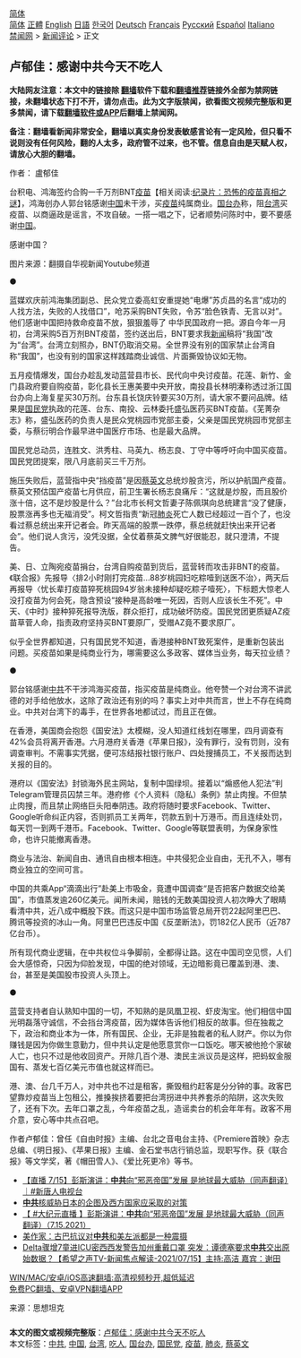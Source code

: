  <!-- 面包屑导航 --> <div class="breadcrumb"><!-- GTranslate: https://gtranslate.io/ -->  <div class="switcher notranslate">  <div class="selected">  <a href="#" onclick="return false;"> 简体</a>  </div>  <div class="option">  <a href="https://www.bannedbook.org" onclick="doGTranslate('zh-CN|zh-CN');jQuery('div.switcher div.selected a').html(jQuery(this).html());return false;" title="简体中文" class="nturl selected"> 简体</a>  <a href="https://www.bannedbook.org/zh-tw/" onclick="doGTranslate('zh-CN|zh-TW');jQuery('div.switcher div.selected a').html(jQuery(this).html());return false;" title="繁體中文" class="nturl"> 正體</a>  <a href="https://www.bannedbook.org/en/" onclick="doGTranslate('zh-CN|en');jQuery('div.switcher div.selected a').html(jQuery(this).html());return false;" title="English" class="nturl"> English</a>  <a href="https://www.bannedbook.org/ja/" onclick="doGTranslate('zh-CN|ja');jQuery('div.switcher div.selected a').html(jQuery(this).html());return false;" title="日本語" class="nturl"> 日語</a>  <a href="https://www.bannedbook.org/ko/" onclick="doGTranslate('zh-CN|ko');jQuery('div.switcher div.selected a').html(jQuery(this).html());return false;" title="한국어" class="nturl"> 한국어</a>  <a href="https://www.bannedbook.org/de/" onclick="doGTranslate('zh-CN|de');jQuery('div.switcher div.selected a').html(jQuery(this).html());return false;" title="Deutsch" class="nturl"> Deutsch</a>  <a href="https://www.bannedbook.org/fr/" onclick="doGTranslate('zh-CN|fr');jQuery('div.switcher div.selected a').html(jQuery(this).html());return false;" title="Français" class="nturl"> Français</a>  <a href="https://www.bannedbook.org/ru/" onclick="doGTranslate('zh-CN|ru');jQuery('div.switcher div.selected a').html(jQuery(this).html());return false;" title="Русский" class="nturl"> Русский</a>  <a href="https://www.bannedbook.org/es/" onclick="doGTranslate('zh-CN|es');jQuery('div.switcher div.selected a').html(jQuery(this).html());return false;" title="Español" class="nturl"> Español</a>  <a href="https://www.bannedbook.org/it/" onclick="doGTranslate('zh-CN|it');jQuery('div.switcher div.selected a').html(jQuery(this).html());return false;" title="Italiano" class="nturl"> Italiano</a>  </div>  </div>      <div class='breadcrumb-sub'><!-- Breadcrumb NavXT 6.3.0 --> <a href="https://www.bannedbook.org/" class="home">禁闻网</a> &gt; <a href="https://www.bannedbook.org/bnews/comments/" class="category">新闻评论</a> &gt; 正文</div></div><h2>卢郁佳：感谢中共今天不吃人</h2> <p class="notice"><b>大陆网友注意：本文中的链接除 <a href="https://github.com/bannedbook/fanqiang" >翻墙</a>软件下载和<a href="https://github.com/killgcd/justmysocks/blob/master/README.md">翻墙推荐</a>链接外全部为禁网链接，未翻墙状态下打不开，请勿点击。此为文字版禁闻，欲看图文视频完整版和更多禁闻，请下载<a href="https://github.com/bannedbook/fanqiang">翻墙软件或APP</a>后翻墙上禁闻网。</p><p>备注：翻墙看新闻非常安全，翻墙以真实身份发表敏感言论有一定风险，但只看不说则没有任何风险，翻的人太多，政府管不过来，也不管。信息自由是天赋人权，请放心大胆的翻墙。</b></p>  <div class="entry"> <p>作者： 盧郁佳</p> <p>台积电、鸿海签约合购一千万剂BNT<span class='wp_keywordlink'><a href="https://www.bannedbook.org/bnews/tculture/20160630/551027.html" title="疫苗" target="_blank">疫苗</a></span>【相关阅读:<a href='https://www.bannedbook.org/bnews/topimagenews/20180408/925060.html' target='_blank'>纪录片：恐怖的疫苗真相之谜</a>】，鸿海创办人郭台铭感谢<span class='wp_keywordlink_affiliate'><a href="https://www.bannedbook.org/" title="中国" target="_blank">中国</a></span>未干涉，买<a href="https://www.bannedbook.org/bnews/tag/%e7%96%ab%e8%8b%97/" class="st_tag internal_tag" rel="tag" title="标签 疫苗 下的日志">疫苗</a>纯属商业。<a href="https://www.bannedbook.org/bnews/tag/%e5%9b%bd%e5%8f%b0%e5%8a%9e/" class="st_tag internal_tag" rel="tag" title="标签 国台办 下的日志">国台办</a>称，阻<a href="https://www.bannedbook.org/bnews/tag/%e5%8f%b0%e6%b9%be/" class="st_tag internal_tag" rel="tag" title="标签 台湾 下的日志">台湾</a>买疫苗、以商逼政是谣言，不攻自破。一搭一唱之下，记者顺势问陈时中，要不要感谢<a href="https://www.bannedbook.org/bnews/tag/%E4%B8%AD%E5%9B%BD/" class="st_tag internal_tag" rel="tag" title="标签 中国 下的日志">中国</a>。</p> <p>感谢中国？</p> <p>图片来源：翻摄自华视新闻Youtube频道</p> <p>●</p> <p>蓝媒欢庆前鸿海集团副总、民众党立委高虹安重提她“电爆”苏贞昌的名言“成功的人找方法，失败的人找借口”，呛苏采购BNT失败，令苏“脸色铁青、无言以对”。他们感谢中国把持救命疫苗不放，狠狠羞辱了 中华民国政府一把。源自今年一月初，台湾采购5百万剂BNT疫苗，签约送出后，BNT要求我<span class='wp_keywordlink_affiliate'><a href="https://www.bannedbook.org/" title="新闻">新闻</a></span>稿将“我国”改为“台湾”。台湾立刻照办，BNT仍取消交易。全世界没有别的国家禁止台湾自称“我国”，也没有别的国家这样践踏商业诚信、片面撕毁协议如无物。</p>  <p>五月疫情爆发，国台办趁乱发动蓝营县市长、民代向中央讨疫苗。花莲、新竹、金门县政府要自购疫苗，彰化县长王惠美要中央开放，南投县长林明溱称透过浙江国台办向上海复星买30万剂。台东县长饶庆铃要买30万剂，请大家不要问品牌。结果是<a href="https://www.bannedbook.org/bnews/tag/%e5%9b%bd%e6%b0%91%e5%85%9a/" class="st_tag internal_tag" rel="tag" title="标签 国民党 下的日志">国民党</a>执政的花莲、台东、南投、云林委托盛弘医药买BNT疫苗。《芜菁杂志》称，盛弘医药的负责人是民众党桃园市党部主委，父亲是国民党桃园市党部主委，与蔡衍明合作最早进中国医疗市场、也是最大品牌。</p> <p>国民党总动员，连胜文、洪秀柱、马英九、杨志良、丁守中等呼吁向中国买疫苗。国民党团提案，限八月底前买三千万剂。</p> <p>施压失败后，蓝营指中央“挡疫苗”是因<a href="https://www.bannedbook.org/bnews/tag/%e8%94%a1%e8%8b%b1%e6%96%87/" class="st_tag internal_tag" rel="tag" title="标签 蔡英文 下的日志">蔡英文</a>总统炒股贪污，所以护航国产疫苗。蔡英文预估国产疫苗七月供应，前卫生署长杨志良痛斥：“这就是炒股，而且股价涨十倍，这不是炒股是什么？”台北市长柯文哲妻子陈佩琪向总统建言“没了健康，股票涨再多也无福消受”。柯文哲指责“新冠<a href="https://www.bannedbook.org/bnews/tag/%e8%82%ba%e7%82%8e/" class="st_tag internal_tag" rel="tag" title="标签 肺炎 下的日志">肺炎</a>死亡人数已经超过一百个了，也没看过蔡总统出来开记者会。昨天高端的股票一跌停，蔡总统就赶快出来开记者会”。他们说人贪污，没凭没据，全仗着蔡英文脾气好很能忍，就只澄清，不提告。</p> <p>美、日、立陶宛疫苗捐台，台湾自购疫苗到货后，蓝营转而攻击非BNT的疫苗。《联合报》先报导〈排2小时刚打完疫苗…88岁桃园妇吃粽噎到送医不治〉，两天后再报导〈忧长辈打疫苗猝死桃园94岁翁未接种却疑吃粽子噎死〉，下标题大惊老人没打疫苗为何会死，隐含预设“接种是高龄唯一死因，否则人应该长生不死”。中天、《中时》接种猝死报导洗版，群众拒打，成功破坏防疫。国民党团更质疑AZ疫苗草菅人命，指责政府坚持买BNT要原厂，受赠AZ竟不要求原厂。</p> <p>似乎全世界都知道，只有国民党不知道，香港接种BNT致死案件，是重新包装出问题。买疫苗如果是纯商业行为，哪需要这么多政客、媒体当业务，每天拉业绩？</p> <p>●</p>  <p>郭台铭感谢<a href="https://www.bannedbook.org/bnews/tag/%e4%b8%ad%e5%85%b1/" class="st_tag internal_tag" rel="tag" title="标签 中共 下的日志">中共</a>不干涉鸿海买疫苗，指买疫苗是纯商业。他夸赞一个对台湾不讲武德的对手给他放水，这除了政治还有别的吗？事实上对中共而言，世上不存在纯商业。中共对台湾下的毒手，在世界各地都试过，而且正在做。</p> <p>在香港，美国商会抱怨《国安法》太模糊，没人知道红线划在哪里，四月调查有42%会员将离开香港。六月港府关香港《苹果日报》，没有罪行，没有罚则，没有调查审判。不需事实凭据，便可冻结报社银行账户、四处搜捕员工，不关报而达到关报的目的。</p> <p>港府以《国安法》封锁海外民主网站，复制中国绿坝。接着以“煽惑他人犯法”判Telegram管理员囚禁三年。港府修《个人资料（隐私）条例》禁止肉搜。不但禁止肉搜，而且禁止网络巨头阳奉阴违。政府将随时要求Facebook、Twitter、Google听命纠正内容，否则抓员工关两年，罚款五到十万港币。而且连续处罚，每天罚一到两千港币。Facebook、Twitter、Google等联盟表明，为保身家性命，也许只能撤离香港。</p> <p>商业与法治、新闻自由、通讯自由根本相连。中共侵犯企业自由，无孔不入，哪有商业独立的空间可言。</p> <p>中国的共乘App“滴滴出行”赴美上市吸金，竟遭中国调查“是否把客户数据交给美国”，市值蒸发逾260亿美元。闻所未闻，赔钱的无数美国投资人初次睁大了眼睛看清中共，近八成中概股下跌。而这只是中国市场监管总局开罚22起阿里巴巴、腾讯等投资的冰山一角。阿里巴巴违反中国《反垄断法》，罚182亿人民币（近787亿台币）。</p> <p>所有现代商业逻辑，在中共权位斗争脚前，全都得让路。这在中国司空见惯，人们会大感惊奇，只因为仰脸发现，中国的绝对领域，无边暗影竟已覆盖到港、澳、台，甚至是美国股市投资人头顶上。</p>  <p>●</p> <p>蓝营支持者自认熟知中国的一切，不知熟的是凤凰卫视、虾皮淘宝。他们相信中国光明磊落守诚信，不会挡台湾疫苗，因为媒体告诉他们相反的故事。但在独裁之下，政治和商业本为一体，所有国民、企业，无非是独裁者的私人财产。你以为你赚钱是因为你做生意勤力，但中共认定是他愿意赏你一口饭吃。哪天被他抢个家破人亡，也只不过是他收回资产。开除几百个港、澳民主派议员是这样，把蚂蚁金服国有、蒸发七百亿美元市值也就这样而已。</p> <p>港、澳、台几千万人，对中共也不过是租客，撕毁租约赶客是分分钟的事。政客巴望靠炒疫苗当上包租公，推搡挨挤着要把台湾拐进中共养套杀的陷阱，这次失败了，还有下次。去年口罩之乱，今年疫苗之乱，造谣卖台的机会年年有。政客不用介意，安心等中共点召吧。</p> <p>作者卢郁佳：曾任《自由时报》主编、台北之音电台主持、《Premiere首映》杂志总编、《明日报》、《苹果日报》主编、金石堂书店行销总监，现职写作。获《联合报》等文学奖，著《帽田雪人》、《爱比死更冷》等书。</p> <ul class='op-related-articles' title='相关阅读'> <li><a href='https://www.bannedbook.org/bnews/bannedvideo/20210716/1588114.html' target='_blank'>【直播​ 7/15】彭斯演讲：<b>中共</b>向“邪恶帝国”发展 是地球最大威胁（同声翻译）｜#新唐人电视台</a></li> <li><a href='https://www.bannedbook.org/bnews/comments/20210716/1588111.html' target='_blank'><b>中共</b>核威胁日本的企图及西方国家应采取的对策</a></li> <li><a href='https://www.bannedbook.org/bnews/bannedvideo/20210716/1588097.html' target='_blank'>【 #大纪元直播 】彭斯演讲：<b>中共</b>向“邪恶帝国”发展 是地球最大威胁（同声翻译）（7.15.2021）</a></li> <li><a href='https://www.bannedbook.org/bnews/comments/20210716/1588088.html' target='_blank'>美作家：古巴抗议对<b>中共</b>和美左派都是一种震摄</a></li> <li><a href='https://www.bannedbook.org/bnews/comments/20210716/1588086.html' target='_blank'>Delta骤增7童进ICU密西西发警告加州重戴口罩  突发：谭德塞要求<b>中共</b>交出原始数据？【希望之声TV-新闻焦点解读-2021/07/15】主持:高洁  嘉宾：谢田</a></li> </ul> <p class="texttj"> <a href="https://github.com/bannedbook/fanqiang/wiki/V2ray%E6%9C%BA%E5%9C%BA" target="_blank">WIN/MAC/安卓/iOS高速翻墙:高清视频秒开,超低延迟</a><br/> <a href="https://github.com/bannedbook/fanqiang/wiki/%E7%A6%81%E9%97%BB%E7%BD%91%E5%AE%89%E5%8D%93%E7%BF%BB%E5%A2%99%E6%96%B0%E9%97%BBAPP" target="_blank">免费PC翻墙、安卓VPN翻墙APP</a></p><p> 来源：思想坦克 </p> <a name='sharetosocial'></a>  <div style="margin-bottom:5px;padding-bottom:5px;clear:both"> <div id="archive-pix-1" class="banner-ads"> <!-- AuctionX Display platform tag START --> <div id="26318x728x90x621x_ADSLOT2" clicktrack="%%CLICK_URL_ESC%%"></div> <!-- AuctionX Display platform tag END --> </div> <div id="archive-pix-2" class="banner-ads"> <!-- AuctionX Display platform tag START --> <div id="26315x300x250x621x_ADSLOT2" clicktrack="%%CLICK_URL_ESC%%"></div> <!-- AuctionX Display platform tag END --> </div> </div>    <div id="archive-pix-1" class="banner-ads"> <!-- AuctionX Display platform tag START --> <div id="26318x728x90x621x_ADSLOT3" clicktrack="%%CLICK_URL_ESC%%"></div> <!-- AuctionX Display platform tag END --> </div> <div><b>本文的图文或视频完整版</b>：<a href='https://www.bannedbook.org/bnews/comments/20210716/1588115.html'>卢郁佳：感谢中共今天不吃人</a></div>  </div><!--END ENTRY--> <div class="postfooter"> <div>本文标签：<a href="https://www.bannedbook.org/bnews/tag/%e4%b8%ad%e5%85%b1/" rel="tag">中共</a>, <a href="https://www.bannedbook.org/bnews/tag/%E4%B8%AD%E5%9B%BD/" rel="tag">中国</a>, <a href="https://www.bannedbook.org/bnews/tag/%e5%8f%b0%e6%b9%be/" rel="tag">台湾</a>, <a href="https://www.bannedbook.org/bnews/tag/%E5%90%83%E4%BA%BA/" rel="tag">吃人</a>, <a href="https://www.bannedbook.org/bnews/tag/%e5%9b%bd%e5%8f%b0%e5%8a%9e/" rel="tag">国台办</a>, <a href="https://www.bannedbook.org/bnews/tag/%e5%9b%bd%e6%b0%91%e5%85%9a/" rel="tag">国民党</a>, <a href="https://www.bannedbook.org/bnews/tag/%e7%96%ab%e8%8b%97/" rel="tag">疫苗</a>, <a href="https://www.bannedbook.org/bnews/tag/%e8%82%ba%e7%82%8e/" rel="tag">肺炎</a>, <a href="https://www.bannedbook.org/bnews/tag/%e8%94%a1%e8%8b%b1%e6%96%87/" rel="tag">蔡英文</a></div>  </div><!--END POSTFOOTER--> 